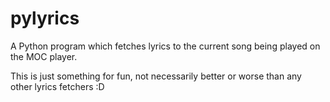 # pylyrics
A Python program which fetches lyrics to the current song being played on the MOC player. 

This is just something for fun, not necessarily better or worse than any other lyrics fetchers :D 
